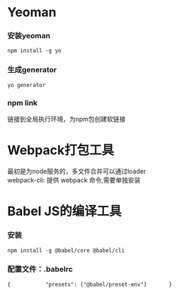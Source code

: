 # Yeoman   
### 安装yeoman   
`npm install -g yo`   

### 生成generator   
`yo generator`   

### npm link   
链接到全局执行环境，为npm包创建软链接   

# Webpack打包工具   
最初是为node服务的，多文件合并可以通过loader   
webpack-cli: 提供 webpack 命令,需要单独安装   

# Babel JS的编译工具    
### 安装   
`npm install -g @babel/core @babel/cli`   
### 配置文件：.babelrc   
`{          
  "presets": ["@babel/preset-env"]      
}`   

